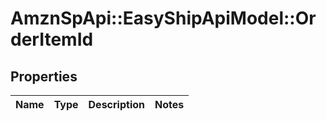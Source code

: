 # AmznSpApi::EasyShipApiModel::OrderItemId

## Properties
Name | Type | Description | Notes
------------ | ------------- | ------------- | -------------

